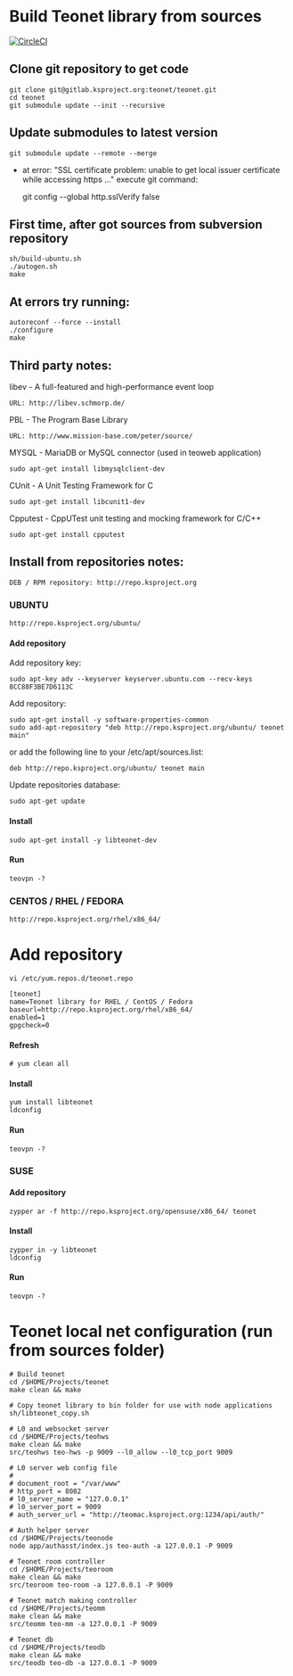 # Build Teonet library from sources

[![CircleCI](https://circleci.com/gh/teonet-co/teonet.svg?style=svg&circle-token=d8827ba514cdb37c75565c8e8d7ebd275a0bc167)](https://circleci.com/gh/teonet-co/teonet)

## Clone git repository  to get code

    git clone git@gitlab.ksproject.org:teonet/teonet.git
    cd teonet
    git submodule update --init --recursive

## Update submodules to latest version

    git submodule update --remote --merge

* at error: "SSL certificate problem: unable to get local issuer 
certificate while accessing https ..." execute git command:

    git config --global http.sslVerify false

## First time, after got sources from subversion repository

    sh/build-ubuntu.sh
    ./autogen.sh
    make
 

## At errors try running:

    autoreconf --force --install
    ./configure
    make


## Third party notes:

libev - A full-featured and high-performance event loop

    URL: http://libev.schmorp.de/


PBL - The Program Base Library

    URL: http://www.mission-base.com/peter/source/

MYSQL - MariaDB or MySQL connector (used in teoweb application)

    sudo apt-get install libmysqlclient-dev
    
CUnit - A Unit Testing Framework for C

    sudo apt-get install libcunit1-dev
    
Cpputest - CppUTest unit testing and mocking framework for C/C++

    sudo apt-get install cpputest
  

## Install from repositories notes:

    DEB / RPM repository: http://repo.ksproject.org

### UBUNTU

    http://repo.ksproject.org/ubuntu/

#### Add repository

Add repository key:  

    sudo apt-key adv --keyserver keyserver.ubuntu.com --recv-keys 8CC88F3BE7D6113C
    
Add repository:    

    sudo apt-get install -y software-properties-common
    sudo add-apt-repository "deb http://repo.ksproject.org/ubuntu/ teonet main"
    
or add the following line to your /etc/apt/sources.list:  

    deb http://repo.ksproject.org/ubuntu/ teonet main
    
Update repositories database:    
    
    sudo apt-get update

#### Install

    sudo apt-get install -y libteonet-dev

#### Run

    teovpn -?


### CENTOS / RHEL / FEDORA

    http://repo.ksproject.org/rhel/x86_64/

# Add repository

    vi /etc/yum.repos.d/teonet.repo

    [teonet]
    name=Teonet library for RHEL / CentOS / Fedora
    baseurl=http://repo.ksproject.org/rhel/x86_64/
    enabled=1
    gpgcheck=0

#### Refresh

    # yum clean all

#### Install

    yum install libteonet
    ldconfig 

#### Run

    teovpn -?


### SUSE

#### Add repository

    zypper ar -f http://repo.ksproject.org/opensuse/x86_64/ teonet

#### Install
    
    zypper in -y libteonet
    ldconfig

#### Run

    teovpn -?
    

# Teonet local net configuration (run from sources folder)

    # Build teonet
    cd /$HOME/Projects/teonet
    make clean && make

    # Copy teonet library to bin folder for use with node applications
    sh/libteonet_copy.sh

    # L0 and websocket server
    cd /$HOME/Projects/teohws
    make clean && make
    src/teohws teo-hws -p 9009 --l0_allow --l0_tcp_port 9009

    # L0 server web config file
    #
    # document_root = "/var/www"
    # http_port = 8082
    # l0_server_name = "127.0.0.1"
    # l0_server_port = 9009
    # auth_server_url = "http://teomac.ksproject.org:1234/api/auth/"

    # Auth helper server
    cd /$HOME/Projects/teonode
    node app/authasst/index.js teo-auth -a 127.0.0.1 -P 9009

    # Teonet room controller
    cd /$HOME/Projects/teoroom
    make clean && make
    src/teoroom teo-room -a 127.0.0.1 -P 9009

    # Teonet match making controller
    cd /$HOME/Projects/teomm
    make clean && make
    src/teomm teo-mm -a 127.0.0.1 -P 9009

    # Teonet db
    cd /$HOME/Projects/teodb
    make clean && make
    src/teodb teo-db -a 127.0.0.1 -P 9009

